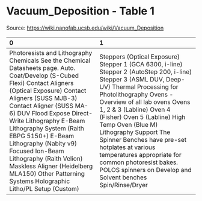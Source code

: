 # Vacuum_Deposition - Table 1

Source: https://wiki.nanofab.ucsb.edu/wiki/Vacuum_Deposition

| 0                                                                                                                                                                                                                                                                                                                                                                                                                                                                             | 1                                                                                                                                                                                                                                                                                                                                                                                                                                                                                   |
|:------------------------------------------------------------------------------------------------------------------------------------------------------------------------------------------------------------------------------------------------------------------------------------------------------------------------------------------------------------------------------------------------------------------------------------------------------------------------------|:------------------------------------------------------------------------------------------------------------------------------------------------------------------------------------------------------------------------------------------------------------------------------------------------------------------------------------------------------------------------------------------------------------------------------------------------------------------------------------|
| Photoresists and Lithography Chemicals See the Chemical Datasheets page. Auto. Coat/Develop (S-Cubed Flexi) Contact Aligners (Optical Exposure) Contact Aligners (SUSS MJB-3) Contact Aligner (SUSS MA-6) DUV Flood Expose Direct-Write Lithography E-Beam Lithography System (Raith EBPG 5150+) E-Beam Lithography (Nabity v9) Focused Ion-Beam Lithography (Raith Velion) Maskless Aligner (Heidelberg MLA150) Other Patterning Systems Holographic Litho/PL Setup (Custom) | Steppers (Optical Exposure) Stepper 1 (GCA 6300, i-line) Stepper 2 (AutoStep 200, i-line) Stepper 3 (ASML DUV, Deep-UV) Thermal Processing for Photolithography Ovens - Overview of all lab ovens Ovens 1, 2 & 3 (Labline) Oven 4 (Fisher) Oven 5 (Labline) High Temp Oven (Blue M) Lithography Support The Spinner Benches have pre-set hotplates at various temperatures appropriate for common photoresist bakes. POLOS spinners on Develop and Solvent benches Spin/Rinse/Dryer |
